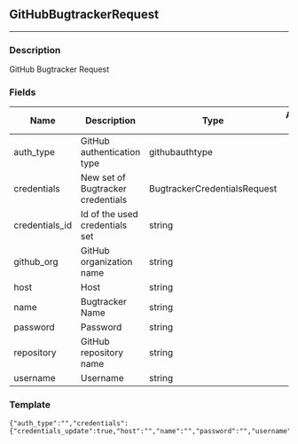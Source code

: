 ## GitHubBugtrackerRequest
---
### Description
GitHub Bugtracker Request
### Fields
| Name | Description | Type | Allowed Values | Required |
| ---- | ----------- | ---- | -------------- | -------- |
| auth_type | GitHub authentication type | githubauthtype |  | true |
| credentials | New set of Bugtracker credentials | BugtrackerCredentialsRequest |  | false |
| credentials_id | Id of the used credentials set | string |  | false |
| github_org | GitHub organization name | string |  | false |
| host | Host | string |  | false |
| name | Bugtracker Name | string |  | false |
| password | Password | string |  | false |
| repository | GitHub repository name | string |  | false |
| username | Username | string |  | false |
### Template
```
{"auth_type":"","credentials":{"credentials_update":true,"host":"","name":"","password":"","username":""},"credentials_id":"","github_org":"","host":"","name":"","password":"","repository":"","username":""}
```
